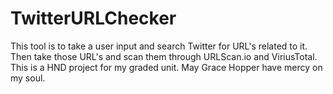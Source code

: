 # TwitterURLChecker
This tool is to take a user input and search Twitter for URL's related to it.  Then take those URL's and scan them through URLScan.io and ViriusTotal.  This is a HND project for my graded unit.  May Grace Hopper have mercy on my soul.
